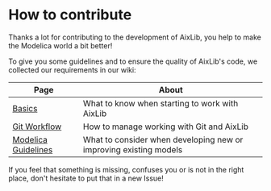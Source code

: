 # How to contribute

Thanks a lot for contributing to the development of AixLib, you help to make the Modelica world a bit better!

To give you some guidelines and to ensure the quality of AixLib's code, we collected our requirements in our wiki:

| Page  | About  |
|---|---|
| [Basics](https://github.com/RWTH-EBC/AixLib/wiki/Basics) | What to know when starting to work with AixLib |
| [Git Workflow](https://github.com/RWTH-EBC/AixLib/wiki/Git-workflow)  | How to manage working with Git and AixLib |
| [Modelica Guidelines](https://github.com/RWTH-EBC/AixLib/wiki/Modelica-guidelines) | What to consider when developing new or improving existing models |

If you feel that something is missing, confuses you or is not in the right place, don't hesitate to put that in a new Issue!